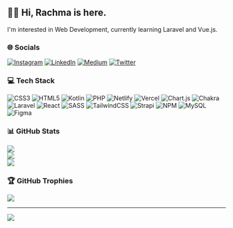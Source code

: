 ## 🙋‍♀️ Hi, Rachma is here.
I'm interested in Web Development, currently learning Laravel and Vue.js.

### 🌐 Socials
[![Instagram](https://img.shields.io/badge/Instagram-%23E4405F.svg?logo=Instagram&logoColor=white)](https://instagram.com/rachmadzii) [![LinkedIn](https://img.shields.io/badge/LinkedIn-%230077B5.svg?logo=linkedin&logoColor=white)](https://linkedin.com/in/rachma-adzima) [![Medium](https://img.shields.io/badge/Medium-12100E?logo=medium&logoColor=white)](https://medium.com/@@rachmadzii) [![Twitter](https://img.shields.io/badge/Twitter-%231DA1F2.svg?logo=Twitter&logoColor=white)](https://twitter.com/rachmadzii) 

### 💻 Tech Stack
![CSS3](https://img.shields.io/badge/css3-%231572B6.svg?style=for-the-badge&logo=css3&logoColor=white) ![HTML5](https://img.shields.io/badge/html5-%23E34F26.svg?style=for-the-badge&logo=html5&logoColor=white) ![Kotlin](https://img.shields.io/badge/kotlin-%230095D5.svg?style=for-the-badge&logo=kotlin&logoColor=white) ![PHP](https://img.shields.io/badge/php-%23777BB4.svg?style=for-the-badge&logo=php&logoColor=white) ![Netlify](https://img.shields.io/badge/netlify-%23000000.svg?style=for-the-badge&logo=netlify&logoColor=#00C7B7) ![Vercel](https://img.shields.io/badge/vercel-%23000000.svg?style=for-the-badge&logo=vercel&logoColor=white) ![Chart.js](https://img.shields.io/badge/chart.js-F5788D.svg?style=for-the-badge&logo=chart.js&logoColor=white) ![Chakra](https://img.shields.io/badge/chakra-%234ED1C5.svg?style=for-the-badge&logo=chakraui&logoColor=white) ![Laravel](https://img.shields.io/badge/laravel-%23FF2D20.svg?style=for-the-badge&logo=laravel&logoColor=white) ![React](https://img.shields.io/badge/react-%2320232a.svg?style=for-the-badge&logo=react&logoColor=%2361DAFB) ![SASS](https://img.shields.io/badge/SASS-hotpink.svg?style=for-the-badge&logo=SASS&logoColor=white) ![TailwindCSS](https://img.shields.io/badge/tailwindcss-%2338B2AC.svg?style=for-the-badge&logo=tailwind-css&logoColor=white) ![Strapi](https://img.shields.io/badge/strapi-%232E7EEA.svg?style=for-the-badge&logo=strapi&logoColor=white) ![NPM](https://img.shields.io/badge/NPM-%23000000.svg?style=for-the-badge&logo=npm&logoColor=white) ![MySQL](https://img.shields.io/badge/mysql-%2300f.svg?style=for-the-badge&logo=mysql&logoColor=white) 	![Figma](https://img.shields.io/badge/figma-%23F24E1E.svg?style=for-the-badge&logo=figma&logoColor=white)

### 📊 GitHub Stats
![](https://github-readme-stats.vercel.app/api?username=rachmadzii&theme=tokyonight&hide_border=false&include_all_commits=true&count_private=true)<br/>
![](https://github-readme-streak-stats.herokuapp.com/?user=rachmadzii&theme=tokyonight&hide_border=false)<br/>
![](https://github-readme-stats.vercel.app/api/top-langs/?username=rachmadzii&theme=tokyonight&hide_border=false&include_all_commits=true&count_private=true&layout=compact)

### 🏆 GitHub Trophies
![](https://github-profile-trophy.vercel.app/?username=rachmadzii&theme=tokyonight&no-frame=false&no-bg=false&margin-w=4)

---
[![](https://visitcount.itsvg.in/api?id=rachmadzii&icon=0&color=0)](https://visitcount.itsvg.in)

<!-- Proudly created with GPRM ( https://gprm.itsvg.in ) -->

